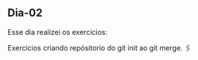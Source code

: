 ## Dia-02
Esse dia realizei os exercicios:

Exercicios criando repósitorio do git init ao git merge.  🖇